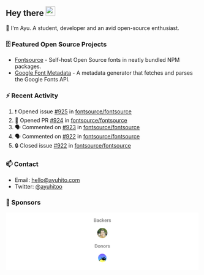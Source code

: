 ## Hey there <img src="https://media.giphy.com/media/hvRJCLFzcasrR4ia7z/giphy.gif" width="25" height="25">

📝 I'm Ayu. A student, developer and an avid open-source enthusiast.

### 🗄 Featured Open Source Projects

- [Fontsource](https://github.com/fontsource/fontsource) - Self-host Open Source fonts in neatly bundled NPM packages.
- [Google Font Metadata](https://github.com/fontsource/google-font-metadata) - A metadata generator that fetches and parses the Google Fonts API.

### ⚡ Recent Activity

<!--START_SECTION:activity-->

1. ❗ Opened issue [#925](https://github.com/fontsource/fontsource/issues/925) in [fontsource/fontsource](https://github.com/fontsource/fontsource)
2. 💪 Opened PR [#924](https://github.com/fontsource/fontsource/pull/924) in [fontsource/fontsource](https://github.com/fontsource/fontsource)
3. 🗣 Commented on [#923](https://github.com/fontsource/fontsource/issues/923#issuecomment-1868252376) in [fontsource/fontsource](https://github.com/fontsource/fontsource)
4. 🗣 Commented on [#922](https://github.com/fontsource/fontsource/issues/922#issuecomment-1864456968) in [fontsource/fontsource](https://github.com/fontsource/fontsource)
5. 🔒 Closed issue [#922](https://github.com/fontsource/fontsource/issues/922) in [fontsource/fontsource](https://github.com/fontsource/fontsource)
<!--END_SECTION:activity-->

### 📫 Contact

- Email: hello@ayuhito.com
- Twitter: [@ayuhitoo](https://twitter.com/ayuhitoo)

### :sparkling_heart: Sponsors

<p align="center">
  <a href="https://cdn.jsdelivr.net/gh/ayuhito/ayuhito/sponsors.svg">
    <img src='https://raw.githubusercontent.com/ayuhito/ayuhito/master/sponsors.svg'/>
  </a>
</p>
